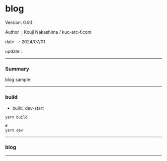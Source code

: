 ﻿# blog

 Version: 0.9.1

 Author  : Kouji Nakashima / kuc-arc-f.com

 date    : 2024/07/01 

 update  :

***
### Summary

blog sample

***
### build

* build, dev-start

```
yarn build

#
yarn dev
```
***
### blog 

***


